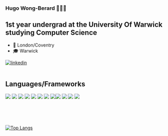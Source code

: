 ### Hugo **Wong-Berard** 👋👋👋

## 1st year undergrad at the University Of Warwick studying Computer Science

- 📍 London/Coventry
- 🎓 Warwick
  <br />

<!-- [<img align="left" alt="linkedin" width="60px" src="https://img.icons8.com/doodle/480/000000/linkedin--v2.png" />][linkedin] -->
<a href="https://linkedin.com/in/hugo-wb/" target="_blank">
<img src="https://img.shields.io/static/v1?label=&message=Linkedin&color=0077B5&logo=LinkedIn&logoColor=white&link=https://linkedin.com/in/hugo-wb/&logoWidth=40" alt="linkedin"/> 
</a>
<br />
<br />

## Languages/Frameworks

<!-- SOURCE: -->

<!-- Made with shields.io and simpleicons.org -->

<!-- <img src="https://img.shields.io/static/v1?label=&message=TypeScript&color=007ACC&logo=typescript&logoColor=white" />
<img src="https://img.shields.io/static/v1?label=&message=React&color=61DAFB&logo=react&logoColor=black" />
<img src="https://img.shields.io/static/v1?label=&message=Node.js&color=339933&logo=node.js&logoColor=white" />
<img src="https://img.shields.io/static/v1?label=&message=PostgreSQL&color=336791&logo=PostgreSQL&logoColor=white" />
<img src="https://img.shields.io/static/v1?label=&message=Git&color=F05032&logo=git&logoColor=white" />
<img src="https://img.shields.io/static/v1?label=&message=GitHub&color=181717&logo=github&logoColor=white" />
<img src="https://img.shields.io/static/v1?label=&message=Visual%20Studio%20Code&color=007ACC&logo=visual-studio-code&logoColor=white" />
<img src="https://img.shields.io/static/v1?label=&message=Python&color=3776AB&logo=python&logoColor=white" />
<img src="https://img.shields.io/static/v1?label=&message=Notion&color=000000&logo=Notion&logoColor=white" />
<img src="https://img.shields.io/static/v1?label=&message=Java&color=007396&logo=java&logoColor=white" />
<img src="https://img.shields.io/static/v1?label=&message=Spring&color=6DB33F&logo=spring&logoColor=white" />
<img src="https://img.shields.io/static/v1?label=&message=GraphQL&color=E10098&logo=GraphQL&logoColor=white" /> -->

<!-- OUTPUT: -->

<img src="https://img.shields.io/static/v1?label=&message=TypeScript&color=007ACC&logo=typescript&logoColor=white" /> <img src="https://img.shields.io/static/v1?label=&message=React&color=61DAFB&logo=react&logoColor=black" /> <img src="https://img.shields.io/static/v1?label=&message=Node.js&color=339933&logo=node.js&logoColor=white" /> <img src="https://img.shields.io/static/v1?label=&message=PostgreSQL&color=336791&logo=PostgreSQL&logoColor=white" /> <img src="https://img.shields.io/static/v1?label=&message=GraphQL&color=E10098&logo=GraphQL&logoColor=white" /> <img src="https://img.shields.io/static/v1?label=&message=Git&color=F05032&logo=git&logoColor=white" /> <img src="https://img.shields.io/static/v1?label=&message=GitHub&color=181717&logo=github&logoColor=white" /> <img src="https://img.shields.io/static/v1?label=&message=Visual%20Studio%20Code&color=007ACC&logo=visual-studio-code&logoColor=white" /><img src="https://img.shields.io/static/v1?label=&message=Python&color=3776AB&logo=python&logoColor=white" /> <img src="https://img.shields.io/static/v1?label=&message=Notion&color=000000&logo=Notion&logoColor=white" /> <img src="https://img.shields.io/static/v1?label=&message=Java&color=007396&logo=java&logoColor=white" />
<img src="https://img.shields.io/static/v1?label=&message=Spring&color=6DB33F&logo=spring&logoColor=white" />

<br />
<br />
<!-- [![Anurag's github stats](https://github-readme-stats.vercel.app/api?username=hugo-wb&show_icons=true)](https://github.com/anuraghazra/github-readme-stats) -->
<br />

[![Top Langs](https://github-readme-stats.vercel.app/api/top-langs/?username=hugo-wb&layout=compact)](https://github.com/anuraghazra/github-readme-stats)

[website]: http://hugo-wb.github.io/hugo-wb
[linkedin]: https://www.linkedin.com/in/hugo-wong-berard-4499b91a0/

